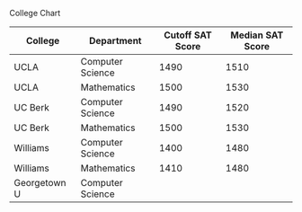 College Chart




| College      | Department       | Cutoff SAT Score | Median SAT Score |
| ------------ | ---------------- | ---------------- | ---------------- |
| UCLA         | Computer Science | 1490             | 1510             |
| UCLA         | Mathematics      | 1500             | 1530             |
| UC Berk      | Computer Science | 1490             | 1520             |
| UC Berk      | Mathematics      | 1500             | 1530             |
| Williams     | Computer Science | 1400             | 1480             |
| Williams     | Mathematics      | 1410             | 1480             |
| Georgetown U | Computer Science |                  |                  |
